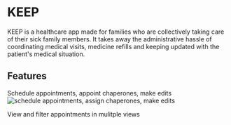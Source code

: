# KEEP

KEEP is a healthcare app made for families who are collectively taking care of their sick family members. It takes away the administrative hassle of coordinating medical visits, medicine refills and keeping updated with the patient's medical situation.

## Features

Schedule appointments, appoint chaperones, make edits
![schedule appointments, assign chaperones, make edits](https://imgur.com/a/dbCEoGL)

View and filter appointments in mulitple views
